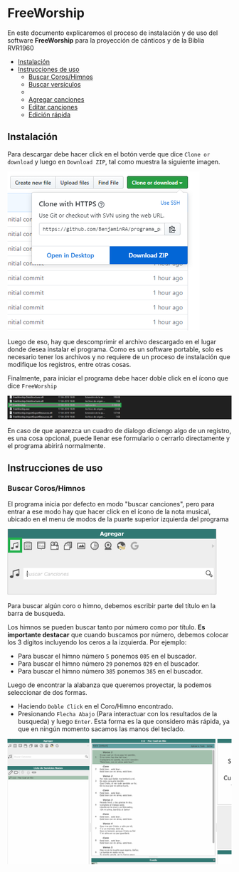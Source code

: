# FreeWorship
En este documento explicaremos el proceso de instalación y de uso del software **FreeWorship** para la proyección de cánticos y de la Biblia RVR1960
- [Instalación](#instalación)
- [Instrucciones de uso](#Instrucciones-de-uso)
    - [Buscar Coros/Himnos](#Buscar-coros/himnos)
    - [Buscar versículos](#Buscar-versículos)
    - []()
    - [Agregar canciones](#Buscar-Himnos)
    - [Editar canciones](#Buscar-Himnos)
    - [Edición rápida](#Buscar-Himnos)

## Instalación
Para descargar debe hacer click en el botón verde que dice `Clone or download` y luego en `Download ZIP`, tal como muestra la siguiente imagen.

![Descarga](assets/download_step.png)

Luego de eso, hay que descomprimir el archivo descargado en el lugar donde desea instalar el programa. Como es un software portable, solo es necesario tener los archivos y no requiere de un proceso de instalación que modifique los registros, entre otras cosas.

Finalmente, para iniciar el programa debe hacer doble click en el ícono que dice `FreeWorship`

![Descarga](assets/launch_Step.png)

En caso de que aparezca un cuadro de dialogo diciengo algo de un registro, es una cosa opcional, puede llenar ese formulario o cerrarlo directamente y el programa abirirá normalmente.

## Instrucciones de uso
### Buscar Coros/Himnos
El programa inicia por defecto en modo "buscar canciones", pero para entrar a ese modo hay que hacer click en el ícono de la nota musical, ubicado en el menu de modos de la puarte superior izquierda del programa

![Modo Coros/Himnos](assets/canciones_mode.png)

Para buscar algún coro o himno, debemos escribir parte del título en la barra de busqueda. 

Los himnos se pueden buscar tanto por número como por título. **Es importante destacar** que cuando buscamos por número, debemos colocar los 3 dígitos incluyendo los ceros a la izquierda. Por ejemplo:

- Para buscar el himno número `5` ponemos `005` en el buscador.
- Para buscar el himno número `29` ponemos `029` en el buscador.
- Para buscar el himno número `385` ponemos `385` en el buscador.

Luego de encontrar la alabanza que queremos proyectar, la podemos seleccionar de dos formas.

- Haciendo `Doble Click` en el Coro/Himno encontrado.
- Presionando `Flecha Abajo` (Para interactuar con los resultados de la busqueda) y luego `Enter`. Esta forma es la que considero más rápida, ya que en ningún momento sacamos las manos del teclado.

![Buscar coros/himnos](assets/canciones.gif)